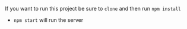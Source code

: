 If you want to run this project be sure to `clone` and then run `npm install`

- `npm start` will run the server
